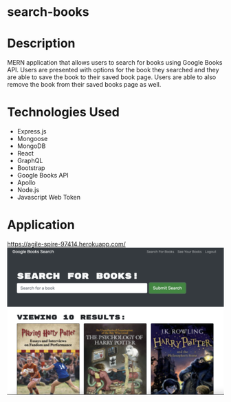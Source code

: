 # search-books

# Description
MERN application that allows users to search for books using Google Books API. Users are presented with 
options for the book they searched and they are able to save the book to their saved book page. 
Users are able to also remove the book from their saved books page as well. 

# Technologies Used
- Express.js
- Mongoose
- MongoDB
- React
- GraphQL
- Bootstrap
- Google Books API
- Apollo
- Node.js
- Javascript Web Token

# Application
https://agile-spire-97414.herokuapp.com/
![](./client/src/assets/images/Screen%20Shot%202022-12-14%20at%202.00.29%20PM.png)